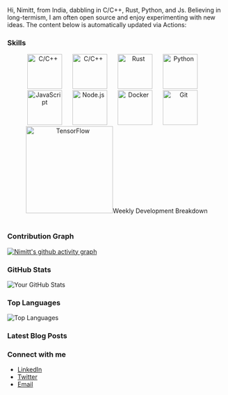Hi, Nimitt, from India, dabbling in C/C++, Rust, Python, and Js. Believing in long-termism, I am often open source and enjoy experimenting with new ideas. The content below is automatically updated via Actions:

### Skills

<p align="center">
  <img src="https://upload.wikimedia.org/wikipedia/commons/1/19/C_Logo.png" alt="C/C++" width="80" height="80" style="margin-right: 20px;"/> 
  <img src="https://upload.wikimedia.org/wikipedia/commons/1/18/ISO_C%2B%2B_Logo.svg" alt="C/C++" width="80" height="80" style="margin-right: 20px;"/> 
  <img src="https://www.rust-lang.org/logos/rust-logo-512x512.png" alt="Rust" width="80" height="80" style="margin-right: 20px;"/> 
  <img src="https://upload.wikimedia.org/wikipedia/commons/c/c3/Python-logo-notext.svg" alt="Python" width="80" height="80" style="margin-right: 20px;"/> 
  <img src="https://upload.wikimedia.org/wikipedia/commons/6/6a/JavaScript-logo.png" alt="JavaScript" width="80" height="80" style="margin-right: 20px;"/> 
  <img src="https://upload.wikimedia.org/wikipedia/commons/d/d9/Node.js_logo.svg" alt="Node.js" width="80" height="80" style="margin-right: 20px;"/> 
  <img src="https://www.svgrepo.com/show/349342/docker.svg" alt="Docker" width="80" height="80" style="margin-right: 20px;"/> 
  <img src="https://git-scm.com/images/logos/downloads/Git-Icon-1788C.png" alt="Git" width="80" height="80" style="margin-right: 20px;"/> 
  <img src="https://upload.wikimedia.org/wikipedia/commons/a/ab/TensorFlow_logo.svg" alt="TensorFlow" width="200" height="200" style="margin-bottom: 20px;/>
</p>

- **Languages:** C/C++, Rust, Python, JavaScript
- **Tools:** Node.js, Docker, Git, TensorFlow, Open Source Development


### Weekly Development Breakdown
<!--START_SECTION:waka-->
<!--END_SECTION:waka-->

### Contribution Graph
[![Nimitt's github activity graph](https://github-readme-activity-graph.vercel.app/graph?username=Nimittxo&theme=github-compact)](https://github.com/ashutosh00710/github-readme-activity-graph)

### GitHub Stats
![Your GitHub Stats](https://github-readme-stats.vercel.app/api?username=Nimittxo&show_icons=true&hide_border=true)

### Top Languages
![Top Languages](https://github-readme-stats.vercel.app/api/top-langs/?username=Nimittxo&layout=compact)

### Latest Blog Posts
<!-- BLOG-POST-LIST:START -->
<!-- BLOG-POST-LIST:END -->

### Connect with me
- [LinkedIn](your-linkedin-link)
- [Twitter](your-twitter-link)
- [Email](your-email-link)
